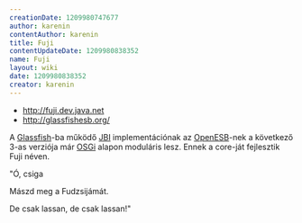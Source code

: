 ```yaml
---
creationDate: 1209980747677 
author: karenin 
contentAuthor: karenin 
title: Fuji 
contentUpdateDate: 1209980838352 
name: Fuji 
layout: wiki 
date: 1209980838352 
creator: karenin 
---
```

*   http://fuji.dev.java.net
*   http://glassfishesb.org/



A [Glassfish](glassfish.html)-ba működő [JBI](JBI.html) implementációnak az [OpenESB](OpenESB.html)-nek a következő 3-as verziója már [OSGi](OSGi.html) alapon moduláris lesz. Ennek a core-ját fejlesztik Fuji néven. 



"Ó, csiga 

Mászd meg a Fudzsijámát.

De csak lassan, de csak lassan!"
